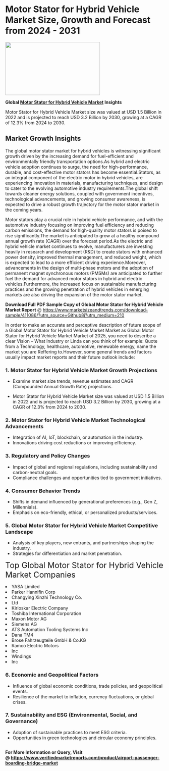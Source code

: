 <H1>Motor Stator for Hybrid Vehicle Market Size, Growth and Forecast from 2024 - 2031</H1><img class="aligncenter size-medium wp-image-584254" src="https://thirdeyenews.in/wp-content/uploads/2024/09/Global-Market-Research-300x168.jpeg" alt="" width="300" height="168" /><p><strong>Global&nbsp;<a href="https://www.marketsizeandtrends.com/download-sample/411086/?utm_source=Github8j?utm_medium=210">Motor Stator for Hybrid Vehicle Market</a> Insights</strong></p><p>Motor Stator for Hybrid Vehicle Market size was valued at USD 1.5 Billion in 2022 and is projected to reach USD 3.2 Billion by 2030, growing at a CAGR of 12.3% from 2024 to 2030.</p><p><h2>Market Growth Insights</h2> <p>The global motor stator market for hybrid vehicles is witnessing significant growth driven by the increasing demand for fuel-efficient and environmentally friendly transportation options.As hybrid and electric vehicle adoption continues to surge, the need for high-performance, durable, and cost-effective motor stators has become essential.Stators, as an integral component of the electric motor in hybrid vehicles, are experiencing innovation in materials, manufacturing techniques, and design to cater to the evolving automotive industry requirements.The global shift towards cleaner energy solutions, coupled with government incentives, technological advancements, and growing consumer awareness, is expected to drive a robust growth trajectory for the motor stator market in the coming years.</p> <p>Motor stators play a crucial role in hybrid vehicle performance, and with the automotive industry focusing on improving fuel efficiency and reducing carbon emissions, the demand for high-quality motor stators is poised to rise significantly.The market is anticipated to grow at a healthy compound annual growth rate (CAGR) over the forecast period.As the electric and hybrid vehicle market continues to evolve, manufacturers are investing heavily in research and development (R&D) to create stators with enhanced power density, improved thermal management, and reduced weight, which is expected to lead to a more efficient driving experience.Moreover, advancements in the design of multi-phase motors and the adoption of permanent magnet synchronous motors (PMSMs) are anticipated to further fuel the demand for advanced motor stators in hybrid and electric vehicles.Furthermore, the increased focus on sustainable manufacturing practices and the growing penetration of hybrid vehicles in emerging markets are also driving the expansion of the motor stator market.</p> <p><span class=""><strong>Download Full PDF Sample Copy of Global Motor Stator for Hybrid Vehicle Market Report</strong> @ <a href="https://www.marketsizeandtrends.com/download-sample/411086/?utm_source=Github8j?utm_medium=210" target="_blank">https://www.marketsizeandtrends.com/download-sample/411086/?utm_source=Github8j?utm_medium=210</a></span></p><p>In order to make an accurate and perceptive description of future scope of a Global&nbsp;Motor Stator for Hybrid Vehicle Market Market as Global&nbsp;Motor Stator for Hybrid Vehicle Market Market of 2025, you need to describe a clear Vision &ndash; What Industry or Linda can you think of for example: Quote from a Technology, healthcare, automotive, renewable energy, name the market you are Reffering to.However, some general trends and factors usually impact market reports and their future outlook include:</p><h3>1.&nbsp;<strong>Motor Stator for Hybrid Vehicle Market Growth Projections</strong></h3><ul><li>Examine market size trends, revenue estimates and CAGR (Compounded Annual Growth Rate) projections.</li><li><p>Motor Stator for Hybrid Vehicle Market size was valued at USD 1.5 Billion in 2022 and is projected to reach USD 3.2 Billion by 2030, growing at a CAGR of 12.3% from 2024 to 2030.</p></li></ul><h3>2.&nbsp;<strong>Motor Stator for Hybrid Vehicle Market Technological Advancements</strong></h3><ul><li>Integration of AI, IoT, blockchain, or automation in the industry.</li><li>Innovations driving cost reductions or improving efficiency.</li></ul><h3>3.&nbsp;<strong>Regulatory and Policy Changes</strong></h3><ul><li>Impact of global and regional regulations, including sustainability and carbon-neutral goals.</li><li>Compliance challenges and opportunities tied to government initiatives.</li></ul><h3>4.&nbsp;<strong>Consumer Behavior Trends</strong></h3><ul><li>Shifts in demand influenced by generational preferences (e.g., Gen Z, Millennials).</li><li>Emphasis on eco-friendly, ethical, or personalized products/services.</li></ul><h3>5.&nbsp;<strong>Global Motor Stator for Hybrid Vehicle Market Competitive Landscape</strong></h3><ul><li>Analysis of key players, new entrants, and partnerships shaping the industry.</li><li>Strategies for differentiation and market penetration.</li></ul><p data-pm-slice="1 1 []"><span style="color: inherit; font-family: inherit; font-size: 25px;">Top Global Motor Stator for Hybrid Vehicle Market Companies</span></p><div class="" data-test-id=""><p><li>YASA Limited</li><li> Parker Hannifin Corp</li><li> Changying Xinzhi Technology Co.</li><li>Ltd</li><li> Kirloskar Electric Company</li><li> Toshiba International Corporation</li><li> Maxon Motor AG</li><li> Siemens AG</li><li> ATS Automation Tooling Systems Inc</li><li> Dana TM4</li><li> Brose Fahrzeugteile GmbH & Co.KG</li><li> Ramco Electric Motors</li><li> Inc</li><li> Windings</li><li> Inc</li></p></div><h3>6.&nbsp;<strong>Economic and Geopolitical Factors</strong></h3><ul><li>Influence of global economic conditions, trade policies, and geopolitical events.</li><li>Resilience of the market to inflation, currency fluctuations, or global crises.</li></ul><h3>7.&nbsp;<strong>Sustainability and ESG (Environmental, Social, and Governance)</strong></h3><ul><li>Adoption of sustainable practices to meet ESG criteria.</li><li>Opportunities in green technologies and circular economy principles.</li></ul><h2><strong style="font-size: 14px;">For More Information or Query, Visit @&nbsp;</strong><a style="background-color: #ffffff; font-size: 14px;" href="https://www.marketsizeandtrends.com/report/motor-stator-for-hybrid-vehicle-market/" target="_blank">https://www.verifiedmarketreports.com/product/airport-passenger-boarding-bridge-market</a></h2>